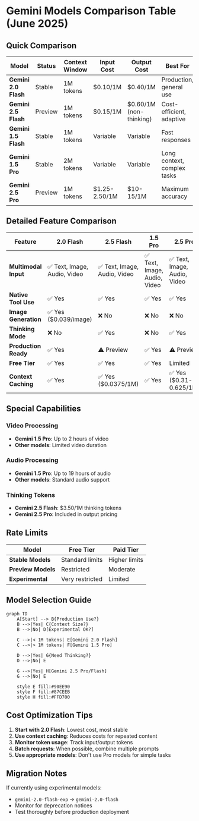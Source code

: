 # Gemini Models Comparison Table (June 2025)

## Quick Comparison

| Model | Status | Context Window | Input Cost | Output Cost | Best For |
|-------|--------|----------------|------------|-------------|----------|
| **Gemini 2.0 Flash** | Stable | 1M tokens | $0.10/1M | $0.40/1M | Production, general use |
| **Gemini 2.5 Flash** | Preview | 1M tokens | $0.15/1M | $0.60/1M (non-thinking) | Cost-efficient, adaptive |
| **Gemini 1.5 Flash** | Stable | 1M tokens | Variable | Variable | Fast responses |
| **Gemini 1.5 Pro** | Stable | 2M tokens | Variable | Variable | Long context, complex tasks |
| **Gemini 2.5 Pro** | Preview | 1M tokens | $1.25-2.50/1M | $10-15/1M | Maximum accuracy |

## Detailed Feature Comparison

| Feature | 2.0 Flash | 2.5 Flash | 1.5 Pro | 2.5 Pro |
|---------|-----------|-----------|---------|---------|
| **Multimodal Input** | ✅ Text, Image, Audio, Video | ✅ Text, Image, Audio, Video | ✅ Text, Image, Audio, Video | ✅ Text, Image, Audio, Video |
| **Native Tool Use** | ✅ Yes | ✅ Yes | ✅ Yes | ✅ Yes |
| **Image Generation** | ✅ Yes ($0.039/image) | ❌ No | ❌ No | ❌ No |
| **Thinking Mode** | ❌ No | ✅ Yes | ❌ No | ✅ Yes |
| **Production Ready** | ✅ Yes | ⚠️ Preview | ✅ Yes | ⚠️ Preview |
| **Free Tier** | ✅ Yes | ✅ Yes | ✅ Yes | Limited |
| **Context Caching** | ✅ Yes | ✅ Yes ($0.0375/1M) | ✅ Yes | ✅ Yes ($0.31-0.625/1M) |

## Special Capabilities

### Video Processing
- **Gemini 1.5 Pro**: Up to 2 hours of video
- **Other models**: Limited video duration

### Audio Processing  
- **Gemini 1.5 Pro**: Up to 19 hours of audio
- **Other models**: Standard audio support

### Thinking Tokens
- **Gemini 2.5 Flash**: $3.50/1M thinking tokens
- **Gemini 2.5 Pro**: Included in output pricing

## Rate Limits

| Model | Free Tier | Paid Tier |
|-------|-----------|-----------|
| **Stable Models** | Standard limits | Higher limits |
| **Preview Models** | Restricted | Moderate |
| **Experimental** | Very restricted | Limited |

## Model Selection Guide

```mermaid
graph TD
    A[Start] --> B{Production Use?}
    B -->|Yes| C{Context Size?}
    B -->|No| D[Experimental OK?]
    
    C -->|< 1M tokens| E[Gemini 2.0 Flash]
    C -->|> 1M tokens| F[Gemini 1.5 Pro]
    
    D -->|Yes| G{Need Thinking?}
    D -->|No| E
    
    G -->|Yes| H[Gemini 2.5 Pro/Flash]
    G -->|No| E
    
    style E fill:#90EE90
    style F fill:#87CEEB
    style H fill:#FFD700
```

## Cost Optimization Tips

1. **Start with 2.0 Flash**: Lowest cost, most stable
2. **Use context caching**: Reduces costs for repeated content
3. **Monitor token usage**: Track input/output tokens
4. **Batch requests**: When possible, combine multiple prompts
5. **Use appropriate models**: Don't use Pro models for simple tasks

## Migration Notes

If currently using experimental models:
- `gemini-2.0-flash-exp` → `gemini-2.0-flash`
- Monitor for deprecation notices
- Test thoroughly before production deployment